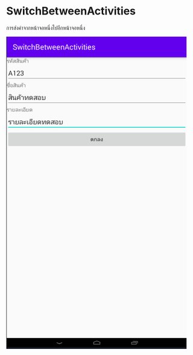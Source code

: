 # SwitchBetweenActivities
การส่งค่าจากหน้าจอหนึ่งไปอีกหน้าจอหนึ่ง

![alt main](https://github.com/Komsan74/SwitchBetweenActivities/blob/master/image/sba1.PNG)
